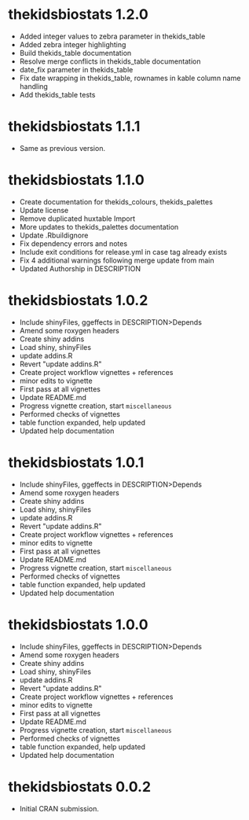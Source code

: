 <!-- NEWS.md is maintained by https://cynkra.github.io/fledge, do not edit -->

# thekidsbiostats 1.2.0

* Added integer values to zebra parameter in thekids_table
* Added zebra integer highlighting
* Build thekids_table documentation
* Resolve merge conflicts in thekids_table documentation
* date_fix parameter in thekids_table
* Fix date wrapping in thekids_table, rownames in kable column name handling
* Add thekids_table tests


# thekidsbiostats 1.1.1

- Same as previous version.


# thekidsbiostats 1.1.0

* Create documentation for thekids_colours, thekids_palettes
* Update license
* Remove duplicated huxtable Import
* More updates to thekids_palettes documentation
* Update .Rbuildignore
* Fix dependency errors and notes
* Include exit conditions for release.yml in case tag already exists
* Fix 4 additional warnings following merge update from main
* Updated Authorship in DESCRIPTION


# thekidsbiostats 1.0.2

* Include shinyFiles, ggeffects in DESCRIPTION>Depends
* Amend some roxygen headers
* Create shiny addins
* Load shiny, shinyFiles
* update addins.R
* Revert "update addins.R"
* Create project workflow vignettes + references
* minor edits to vignette
* First pass at all vignettes
* Update README.md
* Progress vignette creation, start `miscellaneous`
* Performed checks of vignettes
* table function expanded, help updated
* Updated help documentation


# thekidsbiostats 1.0.1

* Include shinyFiles, ggeffects in DESCRIPTION>Depends
* Amend some roxygen headers
* Create shiny addins
* Load shiny, shinyFiles
* update addins.R
* Revert "update addins.R"
* Create project workflow vignettes + references
* minor edits to vignette
* First pass at all vignettes
* Update README.md
* Progress vignette creation, start `miscellaneous`
* Performed checks of vignettes
* table function expanded, help updated
* Updated help documentation


# thekidsbiostats 1.0.0

* Include shinyFiles, ggeffects in DESCRIPTION>Depends
* Amend some roxygen headers
* Create shiny addins
* Load shiny, shinyFiles
* update addins.R
* Revert "update addins.R"
* Create project workflow vignettes + references
* minor edits to vignette
* First pass at all vignettes
* Update README.md
* Progress vignette creation, start `miscellaneous`
* Performed checks of vignettes
* table function expanded, help updated
* Updated help documentation


# thekidsbiostats 0.0.2

* Initial CRAN submission.
